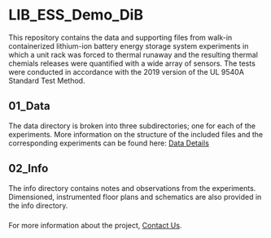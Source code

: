 # LIB_ESS_Demo_DiB
This repository contains the data and supporting files from walk-in containerized lithium-ion battery energy storage system experiments in which a unit rack was forced to thermal runaway and the resulting thermal chemials releases were quantified with a wide array of sensors. The tests were conducted in accordance with the 2019 version of the UL 9540A Standard Test Method.

## 01_Data
The data directory is broken into three subdirectories; one for each of the experiments. More information on the structure of the included files and the corresponding experiments can be found here: [Data Details](01_Data/README.md) 

## 02_Info
The info directory contains notes and observations from the experiments. Dimensioned, instrumented floor plans and schematics are also provided in the info directory.

###
For more information about the project, [Contact Us](https://fsri.org/contact-fire-safety-research-institute).

